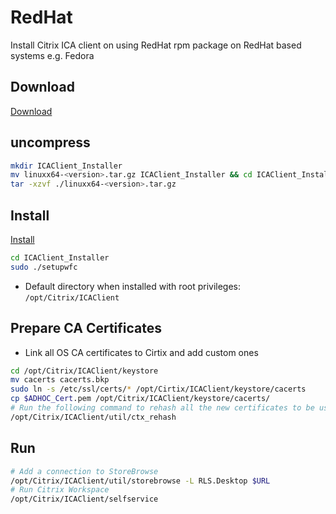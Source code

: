 # RedHat 

Install Citrix ICA client on using RedHat rpm package on RedHat based systems e.g. Fedora

## Download
[Download](https://www.citrix.com/downloads/workspace-app/linux/workspace-app-for-linux-latest.html)

## uncompress
```bash
mkdir ICAClient_Installer
mv linuxx64-<version>.tar.gz ICAClient_Installer && cd ICAClient_Installer
tar -xzvf ./linuxx64-<version>.tar.gz
```

## Install
[Install](https://docs.citrix.com/en-us/citrix-workspace-app-for-linux/install.html#tarball-packages)
```bash
cd ICAClient_Installer
sudo ./setupwfc
```
- Default directory when installed with root privileges: `/opt/Citrix/ICAClient`

## Prepare CA Certificates
- Link all OS CA certificates to Cirtix and add custom ones
```bash
cd /opt/Citrix/ICAClient/keystore
mv cacerts cacerts.bkp
sudo ln -s /etc/ssl/certs/* /opt/Cirtix/ICAClient/keystore/cacerts
cp $ADHOC_Cert.pem /opt/Citrix/ICAClient/keystore/cacerts/
# Run the following command to rehash all the new certificates to be used by Citrix
/opt/Citrix/ICAClient/util/ctx_rehash
```

## Run
```bash
# Add a connection to StoreBrowse
/opt/Citrix/ICAClient/util/storebrowse -L RLS.Desktop $URL 
# Run Citrix Workspace
/opt/Citrix/ICAClient/selfservice
```

